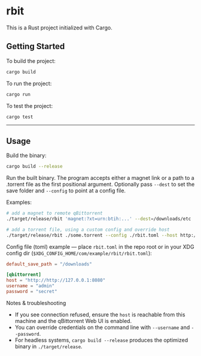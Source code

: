 # rbit

This is a Rust project initialized with Cargo.

## Getting Started

To build the project:

```sh
cargo build
```

To run the project:

```sh
cargo run
```

To test the project:

```sh
cargo test
```

---

## Usage

Build the binary:

```sh
cargo build --release
```

Run the built binary. The program accepts either a magnet link or a path to a .torrent file as the first positional argument. Optionally pass `--dest` to set the save folder and `--config` to point at a config file.

Examples:

```sh
# add a magnet to remote qBittorrent
./target/release/rbit 'magnet:?xt=urn:btih:...' --dest=/downloads/etc

# add a torrent file, using a custom config and override host
./target/release/rbit ./some.torrent --config ./rbit.toml --host http://127.0.0.1:8080
```

Config file (toml) example — place `rbit.toml` in the repo root or in your XDG config dir (`$XDG_CONFIG_HOME/com/example/rbit/rbit.toml`):

```toml
default_save_path = "/downloads"

[qbittorrent]
host = "http://http://127.0.0.1:8080"
username = "admin"
password = "secret"
```

Notes & troubleshooting
- If you see connection refused, ensure the `host` is reachable from this machine and the qBittorrent Web UI is enabled.
- You can override credentials on the command line with `--username` and `--password`.
- For headless systems, `cargo build --release` produces the optimized binary in `./target/release`.

